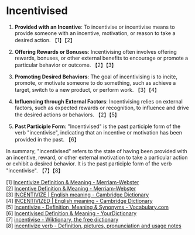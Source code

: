 # Incentivised

1. **Provided with an Incentive**: To incentivise or incentivise means to provide someone with an incentive, motivation, or reason to take a desired action. 【1】【2】

2. **Offering Rewards or Bonuses**: Incentivising often involves offering rewards, bonuses, or other external benefits to encourage or promote a particular behavior or outcome. 【2】【3】

3. **Promoting Desired Behaviors**: The goal of incentivising is to incite, promote, or motivate someone to do something, such as achieve a target, switch to a new product, or perform work. 【3】【4】

4. **Influencing through External Factors**: Incentivising relies on external factors, such as expected rewards or recognition, to influence and drive the desired actions or behaviors. 【2】【5】

5. **Past Participle Form**: "Incentivised" is the past participle form of the verb "incentivise", indicating that an incentive or motivation has been provided in the past. 【6】

In summary, "incentivised" refers to the state of having been provided with an incentive, reward, or other external motivation to take a particular action or exhibit a desired behavior. It is the past participle form of the verb "incentivise". 【7】【8】

[1] [Incentivize Definition & Meaning - Merriam-Webster](https://www.merriam-webster.com/dictionary/incentivize)  
[2] [Incentive Definition & Meaning - Merriam-Webster](https://www.merriam-webster.com/dictionary/incentive)  
[3] [INCENTIVIZE | English meaning - Cambridge Dictionary](https://dictionary.cambridge.org/dictionary/english/incentivize)  
[4] [INCENTIVIZED | English meaning - Cambridge Dictionary](https://dictionary.cambridge.org/dictionary/english/incentivized)  
[5] [Incentivize - Definition, Meaning & Synonyms - Vocabulary.com](https://www.vocabulary.com/dictionary/incentivize)  
[6] [Incentivised Definition & Meaning - YourDictionary](https://www.yourdictionary.com/incentivised)  
[7] [incentivise - Wiktionary, the free dictionary](https://en.wiktionary.org/wiki/incentivise)  
[8] [incentivize verb - Definition, pictures, pronunciation and usage notes](https://www.oxfordlearnersdictionaries.com/definition/english/incentivize)
